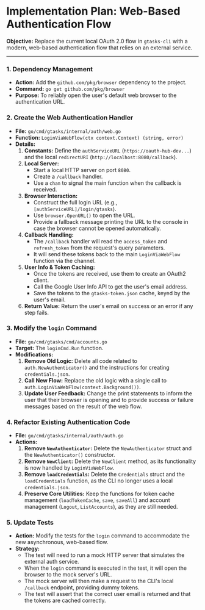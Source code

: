 # Implementation Plan: Web-Based Authentication Flow

**Objective:** Replace the current local OAuth 2.0 flow in `gtasks-cli` with a modern, web-based authentication flow that relies on an external service.

---

### 1. Dependency Management

-   **Action:** Add the `github.com/pkg/browser` dependency to the project.
-   **Command:** `go get github.com/pkg/browser`
-   **Purpose:** To reliably open the user's default web browser to the authentication URL.

### 2. Create the Web Authentication Handler

-   **File:** `go/cmd/gtasks/internal/auth/web.go`
-   **Function:** `LoginViaWebFlow(ctx context.Context) (string, error)`
-   **Details:**
    1.  **Constants:** Define the `authServiceURL` (`https://oauth-hub-dev...`) and the local `redirectURI` (`http://localhost:8080/callback`).
    2.  **Local Server:**
        -   Start a local HTTP server on port `8080`.
        -   Create a `/callback` handler.
        -   Use a `chan` to signal the main function when the callback is received.
    3.  **Browser Interaction:**
        -   Construct the full login URL (e.g., `[authServiceURL]/login/gtasks`).
        -   Use `browser.OpenURL()` to open the URL.
        -   Provide a fallback message printing the URL to the console in case the browser cannot be opened automatically.
    4.  **Callback Handling:**
        -   The `/callback` handler will read the `access_token` and `refresh_token` from the request's query parameters.
        -   It will send these tokens back to the main `LoginViaWebFlow` function via the channel.
    5.  **User Info & Token Caching:**
        -   Once the tokens are received, use them to create an OAuth2 client.
        -   Call the Google User Info API to get the user's email address.
        -   Save the tokens to the `gtasks-token.json` cache, keyed by the user's email.
    6.  **Return Value:** Return the user's email on success or an error if any step fails.

### 3. Modify the `login` Command

-   **File:** `go/cmd/gtasks/cmd/accounts.go`
-   **Target:** The `loginCmd.Run` function.
-   **Modifications:**
    1.  **Remove Old Logic:** Delete all code related to `auth.NewAuthenticator()` and the instructions for creating `credentials.json`.
    2.  **Call New Flow:** Replace the old logic with a single call to `auth.LoginViaWebFlow(context.Background())`.
    3.  **Update User Feedback:** Change the print statements to inform the user that their browser is opening and to provide success or failure messages based on the result of the web flow.

### 4. Refactor Existing Authentication Code

-   **File:** `go/cmd/gtasks/internal/auth/auth.go`
-   **Actions:**
    1.  **Remove `NewAuthenticator`:** Delete the `NewAuthenticator` struct and the `NewAuthenticator()` constructor.
    2.  **Remove `NewClient`:** Delete the `NewClient` method, as its functionality is now handled by `LoginViaWebFlow`.
    3.  **Remove `loadCredentials`:** Delete the `Credentials` struct and the `loadCredentials` function, as the CLI no longer uses a local `credentials.json`.
    4.  **Preserve Core Utilities:** Keep the functions for token cache management (`loadTokenCache`, `save`, `saveAll`) and account management (`Logout`, `ListAccounts`), as they are still needed.

### 5. Update Tests

-   **Action:** Modify the tests for the `login` command to accommodate the new asynchronous, web-based flow.
-   **Strategy:**
    -   The test will need to run a mock HTTP server that simulates the external auth service.
    -   When the `login` command is executed in the test, it will open the browser to the mock server's URL.
    -   The mock server will then make a request to the CLI's local `/callback` endpoint, providing dummy tokens.
    -   The test will assert that the correct user email is returned and that the tokens are cached correctly.